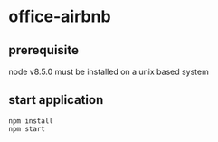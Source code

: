 # office-airbnb

## prerequisite
node v8.5.0 must be installed on a unix based system

## start application
 ```
 npm install
 npm start
 ```
